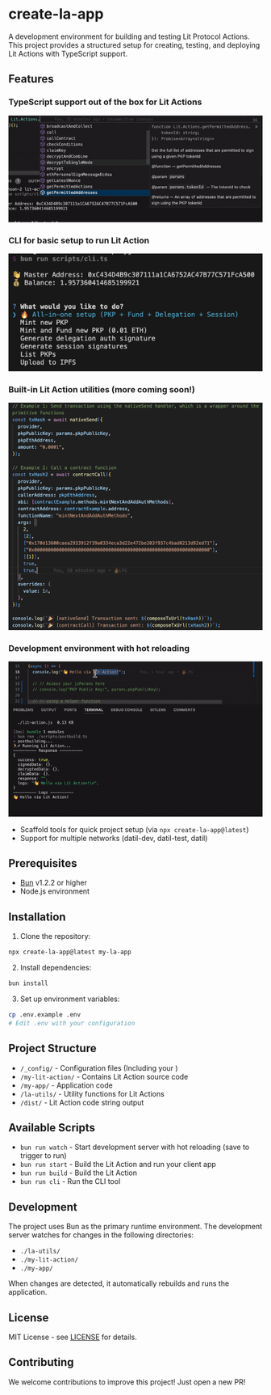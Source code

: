 # create-la-app

A development environment for building and testing Lit Protocol Actions. This project provides a structured setup for creating, testing, and deploying Lit Actions with TypeScript support.

## Features

### TypeScript support out of the box for Lit Actions

![TypeScript Support](./screenshots/ts.gif)

### CLI for basic setup to run Lit Action

![TypeScript Support](./screenshots/cli.png)

### Built-in Lit Action utilities (more coming soon!)

![TypeScript Support](./screenshots/utils.png)

### Development environment with hot reloading

![TypeScript Support](./screenshots/anon.gif)

- Scaffold tools for quick project setup (via `npx create-la-app@latest`)
- Support for multiple networks (datil-dev, datil-test, datil)

## Prerequisites

- [Bun](https://bun.sh) v1.2.2 or higher
- Node.js environment

## Installation

1. Clone the repository:

```bash
npx create-la-app@latest my-la-app
```

2. Install dependencies:

```bash
bun install
```

3. Set up environment variables:

```bash
cp .env.example .env
# Edit .env with your configuration
```

## Project Structure

- `/_config/` - Configuration files (Including your )
- `/my-lit-action/` - Contains Lit Action source code
- `/my-app/` - Application code
- `/la-utils/` - Utility functions for Lit Actions
- `/dist/` - Lit Action code string output

## Available Scripts

- `bun run watch` - Start development server with hot reloading (save to trigger to run)
- `bun run start` - Build the Lit Action and run your client app
- `bun run build` - Build the Lit Action
- `bun run cli` - Run the CLI tool

## Development

The project uses Bun as the primary runtime environment. The development server watches for changes in the following directories:

- `./la-utils/`
- `./my-lit-action/`
- `./my-app/`

When changes are detected, it automatically rebuilds and runs the application.

## License

MIT License - see [LICENSE](./LICENSE) for details.

## Contributing

We welcome contributions to improve this project! Just open a new PR!
